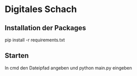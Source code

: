 # Digitales Schach

## Installation der Packages
pip install -r requirements.txt

## Starten
In cmd den Dateipfad angeben und python main.py eingeben
